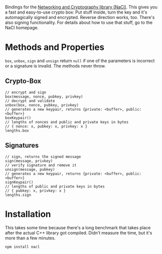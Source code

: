 Bindings for the [Networking and Cryptography library (NaCl)](http://nacl.cr.yp.to/).
This gives you a fast and easy-to-use crypto box: Put stuff inside, turn the key
and it's automagically signed and encrypted. Reverse direction works, too.
There's also signing functionality.
For details about how to use that stuff, go to the NaCl homepage.

Methods and Properties
======================
`box`, `unbox`, `sign` and `unsign` return `null` if one of the parameters is
incorrect or a signature is invalid. The methods never throw.

Crypto-Box
----------

    // encrypt and sign
    box(message, nonce, pubkey, privkey)
    // decrypt and validate
    unbox(box, nonce, pubkey, privkey)
    // generates a new keypair, returns {private: <buffer>, public: <buffer>}
    boxKeypair()
    // lengths of nonces and public and private keys in bytes
    // { nonce: x, pubkey: x, privkey: x }
    lengths.box

Signatures
----------

    // sign, returns the signed message
    sign(message, privkey)
    // verify signature and remove it
    unsign(message, pubkey)
    // generates a new keypair, returns {private: <buffer>, public: <buffer>}
    signKeypair()
    // lengths of public and private keys in bytes
    // { pubkey: x, privkey: x }
    lengths.sign

Installation
============
This takes some time because there's a long benchmark that takes place after the
actual C++ library got compiled. Didn't measure the time, but it's more than a
few minutes.

    npm install nacl
